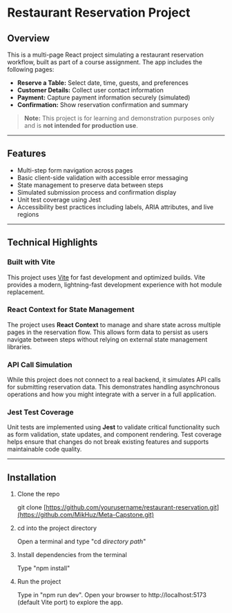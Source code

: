 # Restaurant Reservation Project

## Overview

This is a multi-page React project simulating a restaurant reservation workflow, built as part of a course assignment. The app includes the following pages:

- **Reserve a Table:** Select date, time, guests, and preferences  
- **Customer Details:** Collect user contact information  
- **Payment:** Capture payment information securely (simulated)  
- **Confirmation:** Show reservation confirmation and summary  

> **Note:** This project is for learning and demonstration purposes only and is **not intended for production use**.

---

## Features

- Multi-step form navigation across pages  
- Basic client-side validation with accessible error messaging  
- State management to preserve data between steps  
- Simulated submission process and confirmation display
- Unit test coverage using Jest
- Accessibility best practices including labels, ARIA attributes, and live regions  

---

## Technical Highlights

### Built with Vite

This project uses [Vite](https://vitejs.dev/) for fast development and optimized builds. Vite provides a modern, lightning-fast development experience with hot module replacement.

### React Context for State Management

The project uses **React Context** to manage and share state across multiple pages in the reservation flow. This allows form data to persist as users navigate between steps without relying on external state management libraries.

### API Call Simulation

While this project does not connect to a real backend, it simulates API calls for submitting reservation data. This demonstrates handling asynchronous operations and how you might integrate with a server in a full application.

### Jest Test Coverage

Unit tests are implemented using **Jest** to validate critical functionality such as form validation, state updates, and component rendering. Test coverage helps ensure that changes do not break existing features and supports maintainable code quality.

---

## Installation

1. Clone the repo

   git clone [https://github.com/yourusername/restaurant-reservation.git](https://github.com/MikHuz/Meta-Capstone.git)

3. cd into the project directory
   
   Open a terminal and type "cd *directory path*"

4. Install dependencies from the terminal

   Type "npm install"

5. Run the project

   Type in "npm run dev". Open your browser to http://localhost:5173 (default Vite port) to explore the app.
